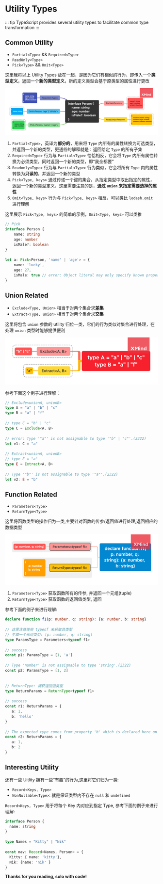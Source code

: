 # **Utility Types**

::: tip
TypeScript provides several utility types to facilitate common type transformation
:::

## Common Utility 

- `Partial<Type>` && `Required<Type>` 
- `ReadOnly<Type>`
- `Pick<Type>` && `Omit<Type>`

这里我将以上 Utility Types 放在一起，是因为它们有相似的行为，即传入一个**类型定义**，返回一个**新的类型定义**，新的定义类型会基于原类型的属性进行更改

![common utility](../assets/ts/commonUtility.png)

1. `Partial<Type>`，英译为**部分的**，用来将 `Type` 内所有的属性转换为可选类型，并返回一个新的类型，更通俗的解释就是：返回给定 `Type` 的所有子集
2. `Required<Type>` 行为与 `Partial<Type>` 恰恰相反，它会将 `Type` 内所有属性转换为必须类型，同时返回一个新的类型，即“我全都要”
3. `Readonly<Type>` 行为与 `Partial<Type>` 行为类似，它会将所有 `Type` 内的属性转换为**只读的**，并返回一个新的类型
4. `Pick<Type, keys>` 通过传递一个键的集合，从指定类型中取出指定的属性，返回一个新的类型定义，这里需要注意的是，**通过 `union` 来指定需要选择的属性**
5. `Omit<Type, keys>` 行为与 `Pick<Type, keys>` 相反，可以类比 `lodash.omit` 进行理解

这里展示 `Pick<Type, keys>` 的简单的示例，`Omit<Type, keys>` 可以类推

```typescript
// Pick
interface Person {
    name: string
    age: number
    isMale?: boolean
}

let a: Pick<Person, 'name' | 'age'> = {
    name: 'lucky',
    age: 27,
    isMale: true // error: Object literal may only specify known properties, and 'isMale' does not exist in type 'Pick<Person, "name" | "age">'.(2322)
}
```



## Union Related

- `Exclude<Type, Union>` 相当于对两个集合求**差集**
- `Extract<Type, union>` 相当于对两个集合求**交集**

这里将包含 `union` 参数的 utility 归位一类，它们的行为类似对集合进行处理，在处理 `union` 类型时能够提供便利

![union](../assets/ts/union.png)

参考下面这个例子进行理解：

```typescript
// Exclude<unionA, unionB>
type A = "a" | "b" | "c"
type B = "a" | "f"

// type C = "b" | "c"
type C = Exclude<A, B>

// error: Type '"a"' is not assignable to type '"b" | "c"'.(2322)
let v1: C = "a"

// Extract<unionA, unionB>
// type E = "a"
type E = Extract<A, B>

// Type '"b"' is not assignable to type '"a"'.(2322)
let v2: E = "b"
```



## Function Related

- `Parameters<Type>`
- `ReturnType<Type>`

这里将函数类型的操作归为一类,主要针对函数的传参/返回值进行处理,返回相应的数据类型

![function](../assets/ts/function.png)

1. `Parameters<Type>` 获取函数所有的传参, 并返回一个元组(tuple)
2. `ReturnType<Type>` 获取函数的返回值类型, 返回

参考下面的例子来进行理解:

 ```typescript
declare function f1(p: number, q: string): {a: number, b: string}

// 这里注意使用 typeof 来获取其类型
// 生成一个元组类型: [p: number, q: string]
type ParamsType = Parameters<typeof f1>

// success
const p1: ParamsType = [1, 'a']

// Type 'number' is not assignable to type 'string'.(2322)
const p2: ParamsType = [1, 2]


// ReturnType: 捕获返回值类型
type ReturnParams = ReturnType<typeof f1>

// success
const r1: ReturnParams = {
    a: 1,
    b: 'hello'
}

// The expected type comes from property 'b' which is declared here on type '{ a: number; b: string; }'
const r2: ReturnParams = {
    a: 1,
    b: 2
}
 ```



## Interesting Utility

还有一些 Uitlity 拥有一些“有趣”的行为,这里将它们归为一类:

- `Record<Keys, Type>`
- `NonNullable<Type>`: 就是保证类型内不存在 `null` 和 `undefined`

`Record<Keys, Type>` 用于将每个 Key 内对应到指定 Type, 参考下面的例子来进行理解:

```typescript
interface Person {
  name: string
}

type Names = "Kitty" | "Nik"

const nav: Record<Names, Person> = {
  Kitty: { name: 'kitty'},
  Nik: {name: 'nik' }
}
```



**Thanks for you reading, solo with code!**


